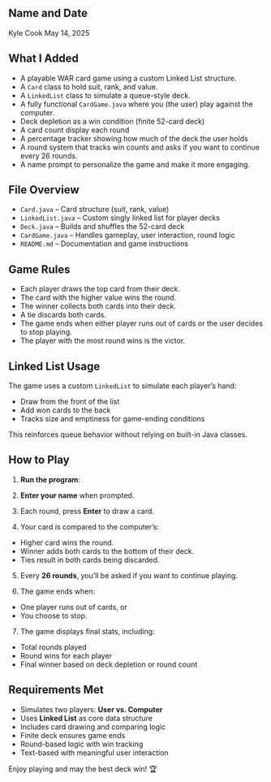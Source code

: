 ## Name and Date
Kyle Cook
May 14, 2025

## What I Added

- A playable WAR card game using a custom Linked List structure.
- A `Card` class to hold suit, rank, and value.
- A `LinkedList` class to simulate a queue-style deck.
- A fully functional `CardGame.java` where you (the user) play against the computer.
- Deck depletion as a win condition (finite 52-card deck)
- A card count display each round
- A percentage tracker showing how much of the deck the user holds
- A round system that tracks win counts and asks if you want to continue every 26 rounds.
- A name prompt to personalize the game and make it more engaging.

## File Overview

- `Card.java` – Card structure (suit, rank, value)
- `LinkedList.java` – Custom singly linked list for player decks
- `Deck.java` – Builds and shuffles the 52-card deck
- `CardGame.java` – Handles gameplay, user interaction, round logic
- `README.md` – Documentation and game instructions

## Game Rules

- Each player draws the top card from their deck.
- The card with the higher value wins the round.
- The winner collects both cards into their deck.
- A tie discards both cards.
- The game ends when either player runs out of cards or the user decides to stop playing.
- The player with the most round wins is the victor.

## Linked List Usage

The game uses a custom `LinkedList` to simulate each player’s hand:
- Draw from the front of the list
- Add won cards to the back
- Tracks size and emptiness for game-ending conditions

This reinforces queue behavior without relying on built-in Java classes.

## How to Play

1. **Run the program**:
2. **Enter your name** when prompted.

3. Each round, press **Enter** to draw a card.

4. Your card is compared to the computer’s:
- Higher card wins the round.
- Winner adds both cards to the bottom of their deck.
- Ties result in both cards being discarded.

5. Every **26 rounds**, you’ll be asked if you want to continue playing.

6. The game ends when:
- One player runs out of cards, or
- You choose to stop.

7. The game displays final stats, including:
- Total rounds played
- Round wins for each player
- Final winner based on deck depletion or round count

## Requirements Met

- Simulates two players: **User vs. Computer**
- Uses **Linked List** as core data structure
- Includes card drawing and comparing logic
- Finite deck ensures game ends
- Round-based logic with win tracking
- Text-based with meaningful user interaction

Enjoy playing and may the best deck win! 🏆